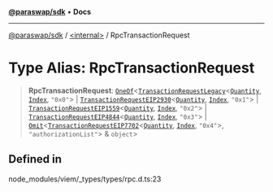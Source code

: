 [**@paraswap/sdk**](../../README.md) • **Docs**

***

[@paraswap/sdk](../../globals.md) / [\<internal\>](../README.md) / RpcTransactionRequest

# Type Alias: RpcTransactionRequest

> **RpcTransactionRequest**: [`OneOf`](OneOf.md)\<[`TransactionRequestLegacy`](TransactionRequestLegacy.md)\<[`Quantity`](Quantity.md), [`Index`](Index.md), `"0x0"`\> \| [`TransactionRequestEIP2930`](TransactionRequestEIP2930.md)\<[`Quantity`](Quantity.md), [`Index`](Index.md), `"0x1"`\> \| [`TransactionRequestEIP1559`](TransactionRequestEIP1559.md)\<[`Quantity`](Quantity.md), [`Index`](Index.md), `"0x2"`\> \| [`TransactionRequestEIP4844`](TransactionRequestEIP4844.md)\<[`Quantity`](Quantity.md), [`Index`](Index.md), `"0x3"`\> \| [`Omit`](Omit.md)\<[`TransactionRequestEIP7702`](TransactionRequestEIP7702.md)\<[`Quantity`](Quantity.md), [`Index`](Index.md), `"0x4"`\>, `"authorizationList"`\> & `object`\>

## Defined in

node\_modules/viem/\_types/types/rpc.d.ts:23
